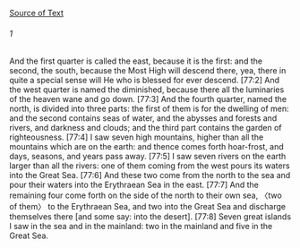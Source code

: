 [Source of Text](https://github.com/scrollmapper/bible_databases_deuterocanonical)

###### 1
And the first quarter is called the east, because it is the first: and the second, the south, because the Most High will descend there, yea, there in quite a special sense will He who is blessed for ever descend. [77:2] And the west quarter is named the diminished, because there all the luminaries of the heaven wane and go down. [77:3] And the fourth quarter, named the north, is divided into three parts: the first of them is for the dwelling of men: and the second contains seas of water, and the abysses and forests and rivers, and darkness and clouds; and the third part contains the garden of righteousness. [77:4] I saw seven high mountains, higher than all the mountains which are on the earth: and thence comes forth hoar-frost, and days, seasons, and years pass away. [77:5] I saw seven rivers on the earth larger than all the rivers: one of them coming from the west pours its waters into the Great Sea. [77:6] And these two come from the north to the sea and pour their waters into the Erythraean Sea in the east. [77:7] And the remaining four come forth on the side of the north to their own sea, 〈two of them〉 to the Erythraean Sea, and two into the Great Sea and discharge themselves there [and some say: into the desert]. [77:8] Seven great islands I saw in the sea and in the mainland: two in the mainland and five in the Great Sea.